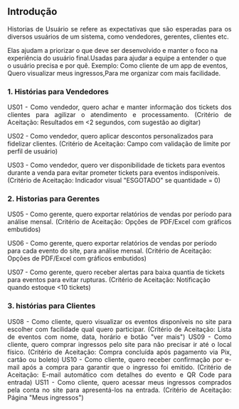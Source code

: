 ## Introdução

<p align = "justify">
Historias de Usuário se refere as expectativas que são esperadas para os diversos usuários de um sistema, como vendedores, gerentes, clientes etc.
</p> 
<p>
  Elas ajudam a priorizar o que deve ser desenvolvido e manter o foco na experiência do usuário final.Usadas para ajudar a equipe a entender o que o usuário precisa e por quê.
  Exemplo:
Como cliente de um app de eventos, Quero visualizar meus ingressos,Para me organizar com mais facilidade.
</p>

### 1. Histórias para Vendedores

<p align = "justify">
US01 - Como vendedor, quero achar e manter informação dos tickets dos clientes para agilizar o atendimento e processamento.
(Critério de Aceitação: Resultados em <2 segundos, com sugestão ao digitar)

US02 - Como vendedor, quero aplicar descontos personalizados para fidelizar clientes.
(Critério de Aceitação: Campo com validação de limite por perfil de usuário)

US03 - Como vendedor, quero ver disponibilidade de tickets para eventos durante a venda para evitar prometer tickets para eventos indisponíveis.
(Critério de Aceitação: Indicador visual "ESGOTADO" se quantidade = 0)
</p>

### 2. Historias para Gerentes

<p align = "justify">
US05 - Como gerente, quero exportar relatórios de vendas por período para análise mensal.
(Critério de Aceitação: Opções de PDF/Excel com gráficos embutidos)
  
US06 - Como gerente, quero exportar relatórios de vendas por período para cada evento do site, para análise mensal.
(Critério de Aceitação: Opções de PDF/Excel com gráficos embutidos)

US07 - Como gerente, quero receber alertas para baixa quantia de tickets para eventos para evitar rupturas.
(Critério de Aceitação: Notificação quando estoque <10 tickets)
</p>

### 3. histórias para Clientes
<p align = "justify">
US08 - Como cliente, quero visualizar os eventos disponíveis no site para escolher com facilidade qual quero participar.
(Critério de Aceitação: Lista de eventos com nome, data, horário e botão "ver mais")
US09 - Como cliente, quero comprar ingressos pelo site para não precisar ir até o local físico.
(Critério de Aceitação: Compra concluída após pagamento via Pix, cartão ou boleto)
US10 - Como cliente, quero receber confirmação por e-mail após a compra para garantir que o ingresso foi emitido.
(Critério de Aceitação: E-mail automático com detalhes do evento e QR Code para entrada)
US11 - Como cliente, quero acessar meus ingressos comprados pela conta no site para apresentá-los na entrada.
(Critério de Aceitação: Página "Meus ingressos")
</p>
